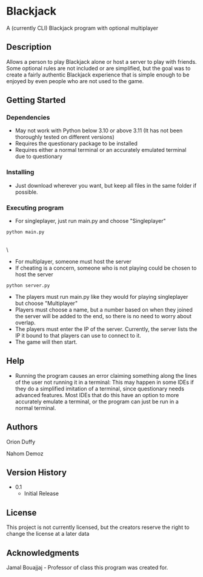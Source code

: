 <!-- README copied from https://gist.github.com/DomPizzie/7a5ff55ffa9081f2de27c315f5018afc#file-readme-template-md -->
# Blackjack

A (currently CLI) Blackjack program with optional multiplayer

## Description

Allows a person to play Blackjack alone or host a server to play with friends. Some optional rules are not included or are simplified, but the goal was to create a fairly authentic Blackjack experience that is simple enough to be enjoyed by even people who are not used to the game.

## Getting Started

### Dependencies

* May not work with Python below 3.10 or above 3.11 (It has not been thoroughly tested on different versions)
* Requires the questionary package to be installed
* Requires either a normal terminal or an accurately emulated terminal due to questionary

### Installing

* Just download wherever you want, but keep all files in the same folder if possible.

### Executing program

* For singleplayer, just run main.py and choose "Singleplayer"
```
python main.py
```
\
\
* For multiplayer, someone must host the server
* If cheating is a concern, someone who is not playing could be chosen to host the server
```
python server.py
```
* The players must run main.py like they would for playing singleplayer but choose "Multiplayer"
* Players must choose a name, but a number based on when they joined the server will be added to the end, so there is no need to worry about overlap.
* The players must enter the IP of the server. Currently, the server lists the IP it bound to that players can use to connect to it.
* The game will then start.

## Help

* Running the program causes an error claiming something along the lines of the user not running it in a terminal:
This may happen in some IDEs if they do a simplified imitation of a terminal, since questionary needs advanced features. Most IDEs that do this have an option to more accurately emulate a terminal, or the program can just be run in a normal terminal.

## Authors

Orion Duffy

Nahom Demoz

## Version History

* 0.1
    * Initial Release

## License

This project is not currently licensed, but the creators reserve the right to change the license at a later data

## Acknowledgments
Jamal Bouajjaj - Professor of class this program was created for.